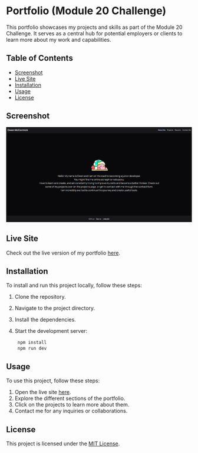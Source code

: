 # Portfolio (Module 20 Challenge)

This portfolio showcases my projects and skills as part of the Module 20 Challenge. It serves as a central hub for potential employers or clients to learn more about my work and capabilities.

## Table of Contents

- [Screenshot](#screenshot)
- [Live Site](#live-site)
- [Installation](#installation)
- [Usage](#usage)
- [License](#license)

## Screenshot

![screenshot](./public/portfolio.png)

## Live Site

Check out the live version of my portfolio [here](https://grand-paprenjak-a63561.netlify.app/).

## Installation

To install and run this project locally, follow these steps:

1. Clone the repository.
2. Navigate to the project directory.
3. Install the dependencies.
4. Start the development server:

   ```
    npm install
    npm run dev
   ```

## Usage

To use this project, follow these steps:

1. Open the live site [here](https://www.example.com).
2. Explore the different sections of the portfolio.
3. Click on the projects to learn more about them.
4. Contact me for any inquiries or collaborations.


## License

This project is licensed under the [MIT License](LICENSE).

